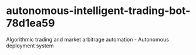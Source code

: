 # autonomous-intelligent-trading-bot-78d1ea59
Algorithmic trading and market arbitrage automation - Autonomous deployment system
